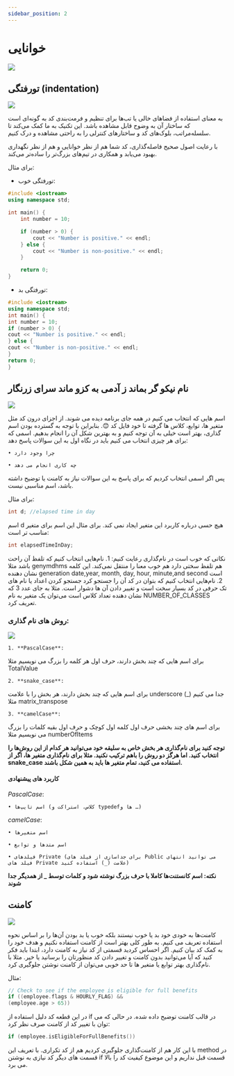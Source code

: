 ```yaml
---
sidebar_position: 2
---
```


# خوانایی

![](https://www.franceassureurs.fr/wp-content/uploads/2022/08/2133-AdobeStock_178751744-1-970x494.jpg)

## تورفتگی (indentation)

![](https://media.licdn.com/dms/image/D5612AQFzh6xShX4mkA/article-cover_image-shrink_720_1280/0/1685199577872?e=2147483647&v=beta&t=jIpym8S3cmL0KOdbJh5ctk5bo3LdhMSHWt2BbvC4RLM)

به معنای استفاده از فضاهای خالی یا تب‌ها برای تنظیم و فرمت‌بندی کد به گونه‌ای است که ساختار آن به وضوح قابل مشاهده باشد. این تکنیک به ما کمک می‌کند تا سلسله‌مراتب، بلوک‌های کد و ساختارهای کنترلی را به راحتی مشاهده و درک کنیم.

با رعایت اصول صحیح فاصله‌گذاری، کد شما هم از نظر خوانایی و هم از نظر نگهداری بهبود می‌یابد و همکاری در تیم‌های بزرگ‌تر را ساده‌تر می‌کند.

برای مثال:

* تورفتگی خوب:
```cpp
#include <iostream>
using namespace std;

int main() {
    int number = 10;

    if (number > 0) {
        cout << "Number is positive." << endl;
    } else {
        cout << "Number is non-positive." << endl;
    }

    return 0;
}

```

* تورفتگی بد:
```cpp
#include <iostream>
using namespace std;
int main() {
int number = 10;
if (number > 0) {
cout << "Number is positive." << endl;
} else {
cout << "Number is non-positive." << endl;
}
return 0;
}

```

## نام نیکو گر بماند ز آدمی به کزو ماند سرای زرنگار

![](https://www.indiafilings.com/learn/wp-content/uploads/2023/08/How-to-Choose-a-Perfect-Company-Name-A-Guide-to-Success.jpg)

اسم هایی که انتخاب می کنیم در همه جای برنامه دیده می شوند. از اجزای درون کد مثل متغیر ها، توابع، کلاس ها گرفته تا خود فایل کد 😊. بنابراین با توجه به گسترده بودن اسم گذاری، بهتر است خیلی به آن توجه کنیم و به بهترین شکل آن را انجام بدهیم.
اسمی که برای هر چیزی انتخاب می کنیم باید در نگاه اول به این سوالات پاسخ دهد:

    • چرا وجود دارد

    • چه کاری انجام می دهد

پس اگر اسمی انتخاب کردیم که برای پاسخ به این سوالات نیاز به کامنت یا توضیح داشته باشد، اسم مناسبی نیست.

برای مثال:

```cpp
int d; //elapsed time in day
```

اسم d هیچ حسی درباره کاربرد این متغیر ایجاد نمی کند. برای مثال این اسم برای متغیر مناسب تر است:

```cpp
int elapsedTimeInDay;
```

نکاتی که خوب است در نام‌گذاری رعایت کنیم:
    1. نام‌هایی انتخاب کنیم که تلفظ آن راحت باشد
مثلا genymdhms هم تلفظ سختی دارد هم خوب معنا را منتقل نمی‌کند. این کلمه نشان دهنده generation date,year, month, day, hour, minute,and second است
    2. نام‌هایی انتخاب کنیم که بتوان در کد آن را جستجو کرد
جستجو کردن اعداد یا نام های تک حرفی در کد بسیار سخت است و تغییر دادن آن ها دشوار است. مثلا به جای عدد 3 که نشان دهنده تعداد کلاس است می‌توان یک متغیر به نام NUMBER_OF_CLASSES تعریف کرد.

### روش های نام گذاری:

![](https://preview.redd.it/pedropascalcase-v0-3k5rn54hvdha1.png?width=640&crop=smart&auto=webp&s=8fa9ba9fac9d5f742021503412267550fd96b19f)

    1. **PascalCase**:
برای اسم هایی که چند بخش دارند، حرف اول هر کلمه را بزرگ می نویسیم مثلا TotalValue

    2. **snake_case**:
برای اسم هایی که چند بخش دارند، هر بخش را با علامت underscore (_)  جدا می کنیم مثلا matrix_transpose

    3. **camelCase**:
برای اسم های چند بخشی حرف اول کلمه اول کوچک و حرف اول بقیه کلمات را بزرگ می نویسیم مثلا numberOfItems

**توجه کنید برای نام‌گذاری هر بخش خاص به سلیقه خود می‌توانید هر کدام از این روش‌ها را انتخاب کنید. اما هرگز دو روش را باهم ترکیب نکنید. مثلا برای نام‌گذاری متغیر ها، اگر از snake_case استفاده می کنید، تمام متغیر ها باید به همین شکل باشند.**

#### کاربرد های پیشنهادی

*PascalCase*:

    • اسم تایپ‌ها (کلاس، استراکت و typedefها و …) 

*camelCase*:

    • اسم متغیرها 

    • اسم متدها و توابع 

    • فیلدهای Private (برای جداسازی از فیلد های Public می توانید انتهای فیلد های Private علامت (_) استفاده کنید)

**نکته: اسم کانستنت‌ها کاملا با حرف بزرگ نوشته شود و کلمات توسط _ از همدیگر جدا شوند**

## کامنت

![](https://cdn.stackoverflow.co/images/jo7n4k8s/production/414a8fbdab9119e924482a44f8c314a09e388768-1200x630.png?w=1200&fm=png&auto=format)

کامنت‌ها به خودی خود بد یا خوب نیستند بلکه خوب یا بد بودن آن‌ها را بر اساس نحوه استفاده تعریف می کنیم. به طور کلی بهتر است از کامنت استفاده نکنیم و هدف خود را به کمک کد بیان کنیم.
 اگر احساس کردید قسمتی از کد نیاز به کامنت دارد، ابتدا باید فکر کنید که آیا می‌توانید بدون کامنت و تغییر دادن کد منظورتان را برسانید یا خیر. مثلا با نام‌گذاری بهتر توابع یا متغیر ها تا حد خوبی می‌توان از کامنت نوشتن جلوگیری کرد. 

مثال:

```cpp
// Check to see if the employee is eligible for full benefits
if ((employee.flags & HOURLY_FLAG) &&
(employee.age > 65))
```

در این قطعه کد دلیل استفاده از if در قالب کامنت توضیح داده شده. در حالی که می توان با تغییر کد از کامنت صرف نظر کرد:

```cpp
if (employee.isEligibleForFullBenefits())
```
با این کار هم از کامنت‌گذاری جلوگیری کردیم هم از کد تکراری. با تعریف این method در قسمت های دیگر کد نیازی به نوشتن if قسمت قبل نداریم و این موضوع کیفیت کد را بالا می برد.





